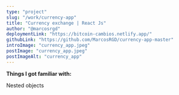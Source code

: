 ```yaml
---
type: "project"
slug: "/work/currency-app"
title: "Currency exchange | React Js"
author: "@marcosrgd"
deploymentLink: "https://bitcoin-cambios.netlify.app/"
githubLink: "https://github.com/MarcosRGD/currency-app-master"
introImage: "currency_app.jpeg"
postImage: "currency_app.jpeg"
postImageAlt: "currency_app"
---
```


<b>Things I got familiar with:</b>

<div>Nested objects</div>
